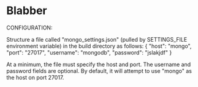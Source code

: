 # Blabber

CONFIGURATION:

Structure a file called "mongo_settings.json" (pulled by SETTINGS_FILE environment variable) in the build directory as follows:
{
    "host": "mongo",
    "port": "27017",
    "username": "mongodb",
    "password": "jslakjdf"
}

At a minimum, the file must specify the host and port. The username and password fields are optional.
By default, it will attempt to use "mongo" as the host on port 27017.